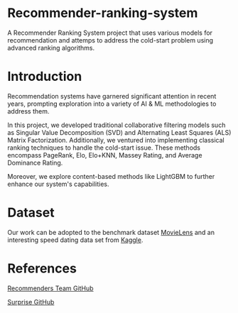 # Recommender-ranking-system
A Recommender Ranking System project that uses various models for recommendation and attemps to address the cold-start problem using advanced ranking algorithms.

# Introduction
Recommendation systems have garnered significant attention in recent years, prompting exploration into a variety of AI & ML methodologies to address them.

In this project, we developed traditional collaborative filtering models such as Singular Value Decomposition (SVD) and Alternating Least Squares (ALS) Matrix Factorization. Additionally, we ventured into implementing classical ranking techniques to handle the cold-start issue. These methods encompass PageRank, Elo, Elo+KNN, Massey Rating, and Average Dominance Rating.

Moreover, we explore content-based methods like LightGBM to further enhance our system's capabilities.

# Dataset
Our work can be adopted to the benchmark dataset [MovieLens](https://grouplens.org/datasets/movielens/) and an interesting speed dating data set from [Kaggle](https://www.kaggle.com/datasets/ulrikthygepedersen/speed-dating). 

# References
[Recommenders Team GitHub](https://github.com/recommenders-team/recommenders)

[Surprise GitHub](https://github.com/NicolasHug/Surprise)
